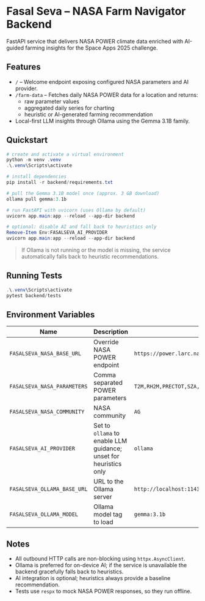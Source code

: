 # Fasal Seva – NASA Farm Navigator Backend

FastAPI service that delivers NASA POWER climate data enriched with AI-guided farming insights for the Space Apps 2025 challenge.

## Features

- `/` – Welcome endpoint exposing configured NASA parameters and AI provider.
- `/farm-data` – Fetches daily NASA POWER data for a location and returns:
  - raw parameter values
  - aggregated daily series for charting
  - heuristic or AI-generated farming recommendation
- Local-first LLM insights through Ollama using the Gemma 3.1B family.

## Quickstart

```powershell
# create and activate a virtual environment
python -m venv .venv
.\.venv\Scripts\activate

# install dependencies
pip install -r backend/requirements.txt

# pull the Gemma 3.1B model once (approx. 3 GB download)
ollama pull gemma:3.1b

# run FastAPI with uvicorn (uses Ollama by default)
uvicorn app.main:app --reload --app-dir backend

# optional: disable AI and fall back to heuristics only
Remove-Item Env:FASALSEVA_AI_PROVIDER
uvicorn app.main:app --reload --app-dir backend
```

> If Ollama is not running or the model is missing, the service automatically falls back to heuristic recommendations.

## Running Tests

```powershell
.\.venv\Scripts\activate
pytest backend/tests
```

## Environment Variables

| Name | Description | Default |
| --- | --- | --- |
| `FASALSEVA_NASA_BASE_URL` | Override NASA POWER endpoint | `https://power.larc.nasa.gov/api/temporal/daily/point` |
| `FASALSEVA_NASA_PARAMETERS` | Comma separated POWER parameters | `T2M,RH2M,PRECTOT,SZA,WS2M` |
| `FASALSEVA_NASA_COMMUNITY` | NASA community | `AG` |
| `FASALSEVA_AI_PROVIDER` | Set to `ollama` to enable LLM guidance; unset for heuristics only | `ollama` |
| `FASALSEVA_OLLAMA_BASE_URL` | URL to the Ollama server | `http://localhost:11434` |
| `FASALSEVA_OLLAMA_MODEL` | Ollama model tag to load | `gemma:3.1b` |

## Notes

- All outbound HTTP calls are non-blocking using `httpx.AsyncClient`.
- Ollama is preferred for on-device AI; if the service is unavailable the backend gracefully falls back to heuristics.
- AI integration is optional; heuristics always provide a baseline recommendation.
- Tests use `respx` to mock NASA POWER responses, so they run offline.
